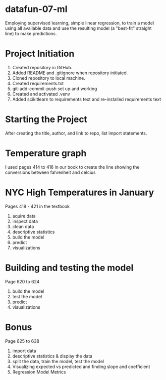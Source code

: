# datafun-07-ml
Employing supervised learning, simple linear regression, to train a model using all available data and use the resulting model (a "best-fit" straight line) to make predictions.

# Project Initiation
1) Created repository in GitHub.
2) Added README and .gitignore when repository initiated. 
3) Cloned repository to local machine. 
4) Created requirements.txt
5) git-add-commit-push set up and working
6) Created and activated .venv
7) Added scikitlearn to requirements text and re-installed requirements text 

# Starting the Project
After creating the title, author, and link to repo, list import statements. 

# Temperature graph 
I used pages 414 to 416 in our book to create the line showing the conversions between fahrenheit and celcius 

# NYC High Temperatures in January 
Pages 418 - 421 in the textbook 
1) aquire data
2) inspect data
3) clean data
4) descriptive statistics
5) build the model
6) predict
7) visualizations 

# Building and testing the model 
Page 620 to 624
1) build the model
2) test the model
3) predict
4) visualizations 

# Bonus 
Page 625 to 638
1) import data
2) descriptive statistics & display the data
3) split the data, train the model, test the model 
4) Visualizing expected vs predicted and finding slope and coefficient
5) Regression Model Metrics 